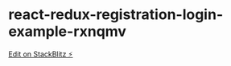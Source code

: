 # react-redux-registration-login-example-rxnqmv

[Edit on StackBlitz ⚡️](https://stackblitz.com/edit/react-redux-registration-login-example-rxnqmv)